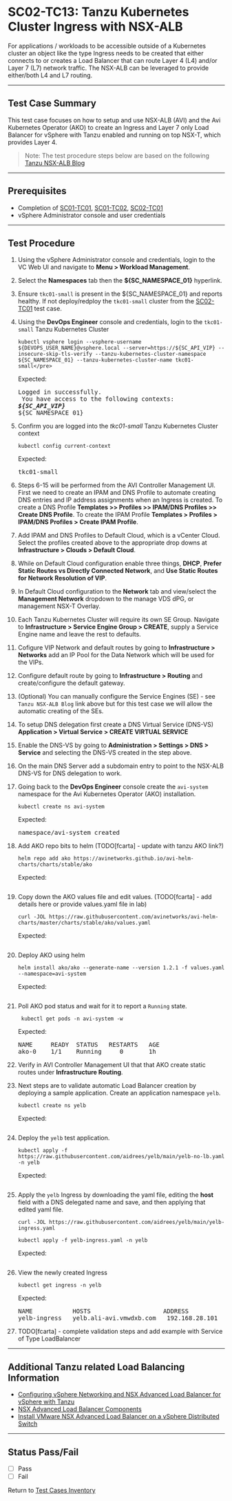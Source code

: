 # SC02-TC13: Tanzu Kubernetes Cluster Ingress with NSX-ALB

For applications / workloads to be accessible outside of a Kubernetes cluster an object like the type Ingress needs to be created that either connects to or creates a Load Balancer that can route Layer 4 (L4) and/or Layer 7 (L7) network traffic. The NSX-ALB can be leveraged to provide either/both L4 and L7 routing.

---

## Test Case Summary

This test case focuses on how to setup and use NSX-ALB (AVI) and the Avi Kubernetes Operator (AKO) to create an Ingress and Layer 7 only Load Balancer for vSphere with Tanzu enabled and running on top NSX-T, which provides Layer 4.

>Note: The test procedure steps below are based on the following [Tanzu NSX-ALB Blog](https://yallavirtual.com/2020/11/23/tanzu-kubernetes-cluster-ingress-with-nsx-alb/)
---

## Prerequisites

* Completion of [SC01-TC01](../operator/sc01-tc01.md), [SC01-TC02](../operator/sc01-tc02.md), [SC02-TC01](sc02-tc01.md)
* vSphere Administrator console and user credentials

---

## Test Procedure

1. Using the vSphere Administrator console and credentials, login to the VC Web UI and navigate to **Menu > Workload Management**.

2. Select the **Namespaces** tab then the **${SC_NAMESPACE_01}** hyperlink.

3. Ensure `tkc01-small` is present in the ${SC_NAMESPACE_01} and reports healthy. If not deploy/redploy the `tkc01-small` cluster from the [SC02-TC01](sc02-tc01.md) test case.

4. Using the **DevOps Engineer** console and credentials, login to the `tkc01-small` Tanzu Kubernetes Cluster

    ```execute
    kubectl vsphere login --vsphere-username ${DEVOPS_USER_NAME}@vsphere.local --server=https://${SC_API_VIP} --insecure-skip-tls-verify --tanzu-kubernetes-cluster-namespace ${SC_NAMESPACE_01} --tanzu-kubernetes-cluster-name tkc01-small</pre>
    ```

    Expected:
    <pre>Logged in successfully. <br> You have access to the following contexts: <br><b><i>${SC_API_VIP}</i></b><br>${SC_NAMESPACE_01}</pre>

5. Confirm you are logged into the *tkc01-small* Tanzu Kubernetes Cluster context

    ```execute
    kubectl config current-context
    ```

    Expected:
    <pre>tkc01-small</pre>

6. Steps 6-15 will be performed from the AVI Controller Management UI. First we need to create an IPAM and DNS Profile to automate creating DNS entries and IP address assignments when an Ingress is created. To create a DNS Profile **Templates >> Profiles >> IPAM/DNS Profiles >> Create DNS Profile**. To create the IPAM Profile **Templates > Profiles > IPAM/DNS Profiles > Create IPAM Profile**.

7. Add IPAM and DNS Profiles to Default Cloud, which is a vCenter Cloud. Select the profiles created above to the appropriate drop downs at **Infrastructure > Clouds > Default Cloud**.

8. While on Default Cloud configuration enable three things, **DHCP**, **Prefer Static Routes vs Directly Connected Network**, and **Use Static Routes for Network Resolution of VIP**.

9. In Default Cloud configuration to the **Network** tab and view/select the **Management Network** dropdown to the manage VDS dPG, or management NSX-T Overlay.

10. Each Tanzu Kubernetes Cluster will require its own SE Group. Navigate to **Infrastructure > Service Engine Group > CREATE**, supply a Service Engine name and leave the rest to defaults.

11. Cofigure VIP Network and default routes by going to **Infrastructure > Networks** add an IP Pool for the Data Network which will be used for the VIPs.

12. Configure default route by going to **Infrastructure > Routing** and create/configure the default gateway.

13. (Optional) You can manually configure the Service Engines (SE) - see `Tanzu NSX-ALB Blog` link above but for this test case we will allow the automatic creating of the SEs.

14. To setup DNS delegation first create a DNS Virtual Service (DNS-VS) **Application > Virtual Service > CREATE VIRTUAL SERVICE**

15. Enable the DNS-VS by going to **Administration > Settings > DNS > Service** and selecting the DNS-VS created in the step above.

16. On the main DNS Server add a subdomain entry to point to the NSX-ALB DNS-VS for DNS delegation to work.

17. Going back to the **DevOps Engineer** console create the `avi-system` namespace for the Avi Kubernetes Operator (AKO) installation.

    ```execute
    kubectl create ns avi-system
    ```

    Expected:
    <pre>namespace/avi-system created</pre>

18. Add AKO repo bits to helm (TODO[fcarta] - update with tanzu AKO link?)

    ```execute
    helm repo add ako https://avinetworks.github.io/avi-helm-charts/charts/stable/ako 
    ```

    Expected:
    <pre></pre>

19. Copy down the AKO values file and edit values. (TODO[fcarta] - add details here or provide values.yaml file in lab)

    ```execute
    curl -JOL https://raw.githubusercontent.com/avinetworks/avi-helm-charts/master/charts/stable/ako/values.yaml 
    ```

    Expected:
    <pre></pre>

20. Deploy AKO using helm

    ```execute
    helm install ako/ako --generate-name --version 1.2.1 -f values.yaml --namespace=avi-system
    ```

    Expected:
    <pre></pre>

21. Poll AKO pod status and wait for it to report a `Running` state.

    ```execute
     kubectl get pods -n avi-system -w
    ```

    Expected:
    <pre>
    NAME     READY  STATUS   RESTARTS   AGE
    ako-0    1/1    Running     0       1h
    </pre>

22. Verify in AVI Controller Management UI that that AKO create static routes under **Infrastructure Routing**.

23. Next steps are to validate automatic Load Balancer creation by deploying a sample application. Create an application namespace `yelb`.

    ```execute
    kubectl create ns yelb
    ```

    Expected:
    <pre></pre>

24. Deploy the `yelb` test application.

    ```execute
    kubectl apply -f https://raw.githubusercontent.com/aidrees/yelb/main/yelb-no-lb.yaml -n yelb
    ```
    
    Expected:
    <pre></pre>

25. Apply the `yelb` Ingress by downloading the yaml file, editing the **host** field with a DNS delegated name and save, and then applying that edited yaml file.

    ```execute
    curl -JOL https://raw.githubusercontent.com/aidrees/yelb/main/yelb-ingress.yaml
    ```

    ```execute
    kubectl apply -f yelb-ingress.yaml -n yelb
    ```
    
    Expected:
    <pre></pre>

26. View the newly created Ingress

    ```execute
    kubectl get ingress -n yelb
    ```
    
    Expected:
    <pre>
    NAME           HOSTS                    ADDRESS          PORTS   AGE
    yelb-ingress   yelb.ali-avi.vmwdxb.com   192.168.28.101   80     14m
    </pre>

27. TODO[fcarta] - complete validation steps and add example with Service of Type LoadBalancer



---

## Additional Tanzu related Load Balancing Information

* [Configuring vSphere Networking and NSX Advanced Load Balancer for vSphere with Tanzu](https://docs.vmware.com/en/VMware-vSphere/7.0/vmware-vsphere-with-tanzu/GUID-8908FAD7-9343-491B-9F6B-45FA8893C8CC.html)
* [NSX Advanced Load Balancer Components](https://docs.vmware.com/en/VMware-vSphere/7.0/vmware-vsphere-with-tanzu/GUID-A247F5F2-AC7E-48E7-B615-F8D361C7292A.html?hWord=N4IghgNiBc4NYHsQF8g)
* [Install VMware NSX Advanced Load Balancer on a vSphere Distributed Switch](https://docs.vmware.com/en/VMware-Tanzu-Kubernetes-Grid/1.3/vmware-tanzu-kubernetes-grid-13/GUID-mgmt-clusters-install-nsx-adv-lb.html)

---

## Status Pass/Fail

* [  ] Pass
* [  ] Fail

Return to [Test Cases Inventory](../../README.md#Test-Cases-Inventory)
